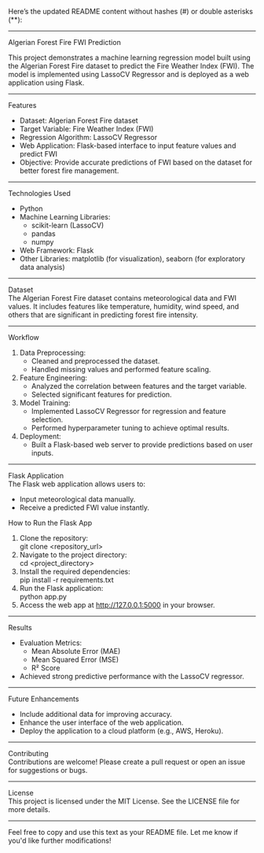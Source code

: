 Here’s the updated README content without hashes (#) or double asterisks (**):  

---

Algerian Forest Fire FWI Prediction  

This project demonstrates a machine learning regression model built using the Algerian Forest Fire dataset to predict the Fire Weather Index (FWI). The model is implemented using LassoCV Regressor and is deployed as a web application using Flask.  

---

Features  
- Dataset: Algerian Forest Fire dataset  
- Target Variable: Fire Weather Index (FWI)  
- Regression Algorithm: LassoCV Regressor  
- Web Application: Flask-based interface to input feature values and predict FWI  
- Objective: Provide accurate predictions of FWI based on the dataset for better forest fire management.  

---

Technologies Used  
- Python  
- Machine Learning Libraries:  
  - scikit-learn (LassoCV)  
  - pandas  
  - numpy  
- Web Framework: Flask  
- Other Libraries: matplotlib (for visualization), seaborn (for exploratory data analysis)  

---

Dataset  
The Algerian Forest Fire dataset contains meteorological data and FWI values. It includes features like temperature, humidity, wind speed, and others that are significant in predicting forest fire intensity.  

---

Workflow  
1. Data Preprocessing:  
   - Cleaned and preprocessed the dataset.  
   - Handled missing values and performed feature scaling.  
2. Feature Engineering:  
   - Analyzed the correlation between features and the target variable.  
   - Selected significant features for prediction.  
3. Model Training:  
   - Implemented LassoCV Regressor for regression and feature selection.  
   - Performed hyperparameter tuning to achieve optimal results.  
4. Deployment:  
   - Built a Flask-based web server to provide predictions based on user inputs.  

---

Flask Application  
The Flask web application allows users to:  
- Input meteorological data manually.  
- Receive a predicted FWI value instantly.  

How to Run the Flask App  
1. Clone the repository:  
   git clone <repository_url>  
2. Navigate to the project directory:  
   cd <project_directory>  
3. Install the required dependencies:  
   pip install -r requirements.txt  
4. Run the Flask application:  
   python app.py  
5. Access the web app at http://127.0.0.1:5000 in your browser.  

---

Results  
- Evaluation Metrics:  
  - Mean Absolute Error (MAE)  
  - Mean Squared Error (MSE)  
  - R² Score  
- Achieved strong predictive performance with the LassoCV regressor.  

---

Future Enhancements  
- Include additional data for improving accuracy.  
- Enhance the user interface of the web application.  
- Deploy the application to a cloud platform (e.g., AWS, Heroku).  

---

Contributing  
Contributions are welcome! Please create a pull request or open an issue for suggestions or bugs.  

---

License  
This project is licensed under the MIT License. See the LICENSE file for more details.  

---

Feel free to copy and use this text as your README file. Let me know if you'd like further modifications!
